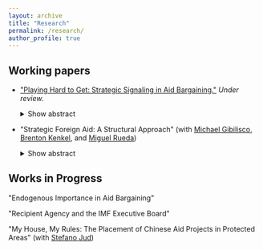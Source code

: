 ```yaml
---
layout: archive
title: "Research"
permalink: /research/
author_profile: true
---
```

## Working papers
* ["Playing Hard to Get: Strategic Signaling in Aid Bargaining."](/files/AL_signaling_WP.pdf) *Under review.*

   <details>
   <summary>Show abstract</summary>

  Foreign aid is a political exchange between a donor and target. Existing literature focuses
  primarily on donors, but less is known about how targets advance their interests. I model the aid
  exchange using a costly signaling model in which targets send a (potentially misleading) signal
  of their policy preferences before the donor makes an aid offer. In equilibrium, when the cost of
  a misleading signal is sufficiently low, targets who are aligned with a donor on policy lie about
  their alignment at least some of the time, which yields them aid that they would not have received
  otherwise. After mapping the model into empirical implications, I show that nonresponse in the
  UN General Assembly – a low-cost signal of nonalignment – is correlated with higher future aid
  inflows. This argument highlights the role of aid-receiving states as strategic actors who can
  extract concessions from donors.
  
  </details>
  
* "Strategic Foreign Aid: A Structural Approach" (with [Michael Gibilisco](https://michaelgibilisco.com/index.html), [Brenton Kenkel](https://bkenkel.com/), and [Miguel Rueda](http://miguelrueda.net/))

  <details>
  <summary>Show abstract</summary>

  The U.S. and China are entering a new era of major-power competition in which foreign aid serves as a tool for contesting global influence.      What is the effect of competition on the distribution of aid from China and the U.S. across the globe? While the literature has studied how      specific factors (e.g., democracy) affect the amount of foreign aid a country receives, we still do not know whether these factors affect the    preferences of the U.S. and China for giving aid directly or indirectly via competition and strategic interaction. In this paper, we answer      these questions by adopting a structural approach: we construct a game-theoretic contest model of aid distribution and estimate its parameters   given the observed foreign aid commitments of the two countries. The structural approach allows us to (1) estimate the degree to which aid       given by one major power to a specific recipient country responds to the expectations of its rival’s aid to the same country; (2) see whether    other factors of potential recipient countries (e.g., democracy) moderate the U.S and China's response to each others' aid; and (3) compare a    country's observed distribution of aid to the counterfactual distribution that would arise absent competition from its rival.
  
  </details>

  
  

## Works in Progress
"Endogenous Importance in Aid Bargaining"

"Recipient Agency and the IMF Executive Board"

"My House, My Rules: The Placement of Chinese Aid Projects in Protected Areas" (with [Stefano Jud](https://stefanojud.com/))
